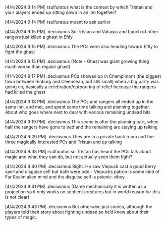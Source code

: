 
[4/4/2024 9:14 PM] rsulfuratus
what is the context by which Tristan and your players ended up sitting down in an inn together?


[4/4/2024 9:14 PM] rsulfuratus
meant to ask earlier


[4/4/2024 9:15 PM] .deciusmus
So Tristan and Vahayia and bunch of other rangers just killed a ghast in Eftly


[4/4/2024 9:15 PM] .deciusmus
The PCs were also heading toward Eftly to fight the ghast


[4/4/2024 9:15 PM] .deciusmus
(Note -
Ghast was giant growing thing much worse than regular ghast)


[4/4/2024 9:17 PM] .deciusmus
PCs showed up in Champimont (the biggest town between Rinburg and Cleenseau, but still small) when a big party was going on, basically a celebration/outpouring of relief because the rangers had killed the ghast


[4/4/2024 9:18 PM] .deciusmus
The PCs and rangers all ended up in the same inn, and met, and spent some time talking and planning together. About who goes where next to deal with various remaining undead bits


[4/4/2024 9:19 PM] .deciusmus
This scene is after the planning part, when half the rangers have gone to bed and the remaining are staying up talking


[4/4/2024 9:20 PM] .deciusmus
They are in a private back room and the three magically interested PCs and Tristan end up talking


[4/4/2024 9:38 PM] rsulfuratus
so Tristan has heard the PCs talk about magic and what they can do, but not actually seen them fight?


[4/4/2024 9:40 PM] .deciusmus
Right. He saw Viepuck cast a good berry spell and disguise self but both were odd - Viepucks patron is some kind of Far Realm alien mind and the disguise self is psionic-vibey


[4/4/2024 9:41 PM] .deciusmus
(Game mechanically it is written as a projection so it only works on sentient creatures but in world reason for this is not clear)


[4/4/2024 9:43 PM] .deciusmus
But otherwise just stories, although the players told their story about fighting undead so he’d know about their types of magic.
